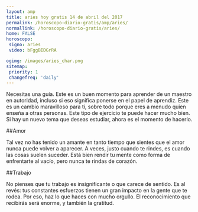 ```yaml
---
layout: amp
title: aries hoy gratis 14 de abril del 2017 
permalink: /horoscopo-diario-gratis/amp/aries/
normallink: /horoscopo-diario-gratis/aries/
home: FALSE
horoscopo:
 signo: aries
 video: bFggBIDGrRA

ogimg: /images/aries_char.png
sitemap:
 priority: 1
 changefreq: 'daily'
---
```



Necesitas una guía. Este es un buen momento para aprender de un maestro en autoridad, incluso si eso significa ponerse en el papel de aprendiz. Este es un cambio maravilloso para ti, sobre todo porque eres a menudo quien enseña a otras personas. Este tipo de ejercicio te puede hacer mucho bien. Si hay un nuevo tema que deseas estudiar, ahora es el momento de hacerlo.

##Amor

Tal vez no has tenido un amante en tanto tiempo que sientes que el amor nunca puede volver a aparecer. A veces, justo cuando te rindes, es cuando las cosas suelen suceder. Está bien rendir tu mente como forma de enfrentarte al vacío, pero nunca te rindas de corazón.

##Trabajo

No pienses que tu trabajo es insignificante o que carece de sentido. Es al revés: tus constantes esfuerzos tienen un gran impacto en la gente que te rodea. Por eso, haz lo que haces con mucho orgullo. El reconocimiento que recibirás será enorme, y también la gratitud.